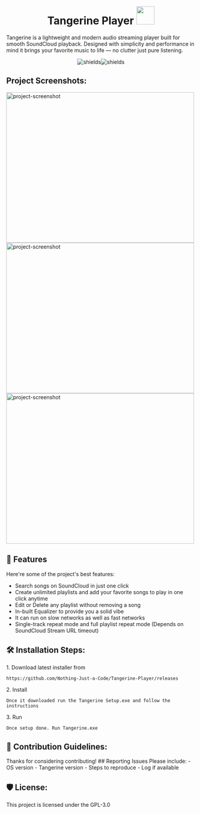 <h1 align="center" id="title">Tangerine Player <img src="https://iili.io/FY34bV9.png" width="48" height="48"></img></h1>

<p id="description">Tangerine is a lightweight and modern audio streaming player built for smooth SoundCloud playback. Designed with simplicity and performance in mind it brings your favorite music to life — no clutter just pure listening.</p>

<p align="center"><img src="https://img.shields.io/github/downloads/Nothing-Just-a-Code/Tangerine-Player/total?style=flat&amp;label=Total%20Downloads" alt="shields"><img src="https://img.shields.io/github/v/release/Nothing-Just-a-Code/Tangerine-Player?display_name=release&amp;style=flat&amp;label=Latest%20Version" alt="shields"></p>

<h2>Project Screenshots:</h2>

<img src="https://iili.io/FY39657.md.png" alt="project-screenshot" width="500" height="400/">  <img src="https://iili.io/FY39Pe9.md.png" alt="project-screenshot" width="500" height="400/">  <img src="https://iili.io/FY394JS.md.png" alt="project-screenshot" width="500" height="400/">

  
  
<h2>🧐 Features</h2>

Here're some of the project's best features:

*   Search songs on SoundCloud in just one click
*   Create unlimited playlists and add your favorite songs to play in one click anytime
*   Edit or Delete any playlist without removing a song
*   In-built Equalizer to provide you a solid vibe
*   It can run on slow networks as well as fast networks
*   Single-track repeat mode and full playlist repeat mode (Depends on SoundCloud Stream URL timeout)

<h2>🛠️ Installation Steps:</h2>

<p>1. Download latest installer from</p>

```
https://github.com/Nothing-Just-a-Code/Tangerine-Player/releases
```

<p>2. Install</p>

```
Once it downloaded run the Tangerine Setup.exe and follow the instructions
```

<p>3. Run</p>

```
Once setup done. Run Tangerine.exe
```

<h2>🍰 Contribution Guidelines:</h2>

Thanks for considering contributing! ## Reporting Issues Please include: - OS version - Tangerine version - Steps to reproduce - Log if available

<h2>🛡️ License:</h2>

This project is licensed under the GPL-3.0
